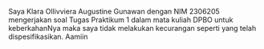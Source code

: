 Saya Klara Ollivviera Augustine Gunawan dengan NIM 2306205 mengerjakan soal Tugas Praktikum 1 dalam mata kuliah DPBO untuk keberkahanNya maka saya tidak melakukan kecurangan seperti yang telah dispesifikasikan. Aamiin
